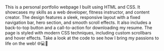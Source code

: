 This is a personal portfolio webpage I built using HTML and CSS. It showcases my skills as a web developer, fitness instructor, and content creator.
The design features a sleek, responsive layout with a fixed navigation bar, hero section, and smooth scroll effects.
It also includes a back-to-top button and a call-to-action for downloading my resume. The page is styled with modern CSS techniques, including custom scrollbars and hover effects. 
Take a look at the code to see how I bring my passions to life on the web! 🌐💻💪

